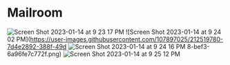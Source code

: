 # Mailroom
![Screen Shot 2023-01-14 at 9 23 17 PM](https://user-images.githubusercontent.com/107897025/212519778-66d0fd44-c8bf-4f7a-8228-10ecb5bd9f75.png)
![Screen Shot 2023-01-14 at 9 24 02 PM](https://user-images.githubusercontent.com/107897025/212519780-7d4e2892-388f-49d
![Screen Shot 2023-01-14 at 9 24 16 PM](https://user-images.githubusercontent.com/107897025/212519782-2b556f7b-8664-42c4-8daa-b1fe256bcde8.png)
8-bef3-6a96fe7c772f.png)
![Screen Shot 2023-01-14 at 9 25 12 PM](https://user-images.githubusercontent.com/107897025/212519783-c838c31b-91ad-4daf-971f-226c97e1b83c.png)
